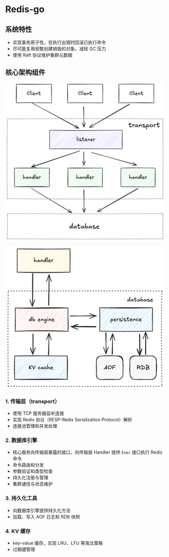 # Redis-go

## 系统特性

- 实现事务原子性，在执行出错时回滚已执行命令
- 尽可能复用频繁创建销毁的对象，减轻 GC 压力
- 使用 Raft 协议维护集群元数据

## 核心架构组件

![architecure](assets/architecture.png)

![database](assets/database.png)

### 1. 传输层（transport）

- 使用 TCP 服务器监听连接
- 实现 Redis 协议（RESP-Redis Serialization Protocol）解析
- 连接池管理和并发处理

### 2. 数据库引擎

- 核心服务向传输层暴露的接口，向传输层 Handler 提供 `Exec` 接口执行 Redis 命令
- 命令路由和分发
- 参数验证和类型检查
- 持久化注册与管理
- 集群通信与状态维护

### 3. 持久化工具

- 向数据库引擎提供持久化方法
- 加载、写入 AOF 日志和 RDB 快照

### 4. KV 缓存

- key-value 缓存，实现 LRU、LFU 等淘汰策略
- 过期键管理
